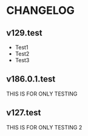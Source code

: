 # CHANGELOG

## v129.test
- Test1
- Test2
- Test3

## v186.0.1.test
THIS IS FOR ONLY TESTING

## v127.test
THIS IS FOR ONLY TESTING 2